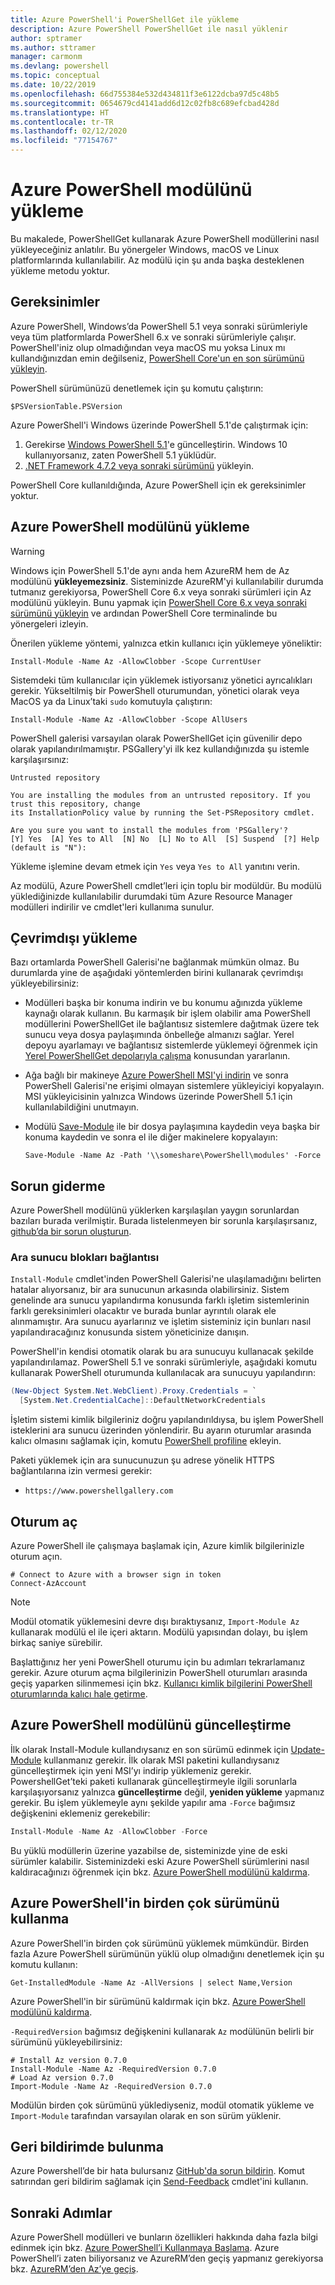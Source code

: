 ```yaml
---
title: Azure PowerShell'i PowerShellGet ile yükleme
description: Azure PowerShell PowerShellGet ile nasıl yüklenir
author: sptramer
ms.author: sttramer
manager: carmonm
ms.devlang: powershell
ms.topic: conceptual
ms.date: 10/22/2019
ms.openlocfilehash: 66d755384e532d434811f3e6122dcba97d5c48b5
ms.sourcegitcommit: 0654679cd4141add6d12c02fb8c689efcbad428d
ms.translationtype: HT
ms.contentlocale: tr-TR
ms.lasthandoff: 02/12/2020
ms.locfileid: "77154767"
---
```

# <a name="install-the-azure-powershell-module"></a>Azure PowerShell modülünü yükleme

Bu makalede, PowerShellGet kullanarak Azure PowerShell modüllerini nasıl yükleyeceğiniz anlatılır. Bu yönergeler Windows, macOS ve Linux platformlarında kullanılabilir. Az modülü için şu anda başka desteklenen yükleme metodu yoktur.

## <a name="requirements"></a>Gereksinimler

Azure PowerShell, Windows’da PowerShell 5.1 veya sonraki sürümleriyle veya tüm platformlarda PowerShell 6.x ve sonraki sürümleriyle çalışır. PowerShell'iniz olup olmadığından veya macOS mu yoksa Linux mı kullandığınızdan emin değilseniz, [PowerShell Core'un en son sürümünü yükleyin](/powershell/scripting/install/installing-powershell#powershell-core).

PowerShell sürümünüzü denetlemek için şu komutu çalıştırın:

```powershell-interactive
$PSVersionTable.PSVersion
```

Azure PowerShell'i Windows üzerinde PowerShell 5.1'de çalıştırmak için:

1. Gerekirse [Windows PowerShell 5.1](/powershell/scripting/install/installing-windows-powershell#upgrading-existing-windows-powershell)'e güncelleştirin. Windows 10 kullanıyorsanız, zaten PowerShell 5.1 yüklüdür.
2. [.NET Framework 4.7.2 veya sonraki sürümünü](/dotnet/framework/install) yükleyin.

PowerShell Core kullanıldığında, Azure PowerShell için ek gereksinimler yoktur.

## <a name="install-the-azure-powershell-module"></a>Azure PowerShell modülünü yükleme

> [!WARNING]
> Windows için PowerShell 5.1'de aynı anda hem AzureRM hem de Az modülünü __yükleyemezsiniz__. Sisteminizde AzureRM'yi kullanılabilir durumda tutmanız gerekiyorsa, PowerShell Core 6.x veya sonraki sürümleri için Az modülünü yükleyin. Bunu yapmak için [PowerShell Core 6.x veya sonraki sürümünü yükleyin](https://docs.microsoft.com/powershell/scripting/install/installing-powershell-core-on-windows) ve ardından PowerShell Core terminalinde bu yönergeleri izleyin.

Önerilen yükleme yöntemi, yalnızca etkin kullanıcı için yüklemeye yöneliktir:

```powershell-interactive
Install-Module -Name Az -AllowClobber -Scope CurrentUser
```

Sistemdeki tüm kullanıcılar için yüklemek istiyorsanız yönetici ayrıcalıkları gerekir. Yükseltilmiş bir PowerShell oturumundan, yönetici olarak veya MacOS ya da Linux’taki `sudo` komutuyla çalıştırın:

```powershell-interactive
Install-Module -Name Az -AllowClobber -Scope AllUsers
```

PowerShell galerisi varsayılan olarak PowerShellGet için güvenilir depo olarak yapılandırılmamıştır. PSGallery'yi ilk kez kullandığınızda şu istemle karşılaşırsınız:

```output
Untrusted repository

You are installing the modules from an untrusted repository. If you trust this repository, change
its InstallationPolicy value by running the Set-PSRepository cmdlet.

Are you sure you want to install the modules from 'PSGallery'?
[Y] Yes  [A] Yes to All  [N] No  [L] No to All  [S] Suspend  [?] Help (default is "N"):
```

Yükleme işlemine devam etmek için `Yes` veya `Yes to All` yanıtını verin.

Az modülü, Azure PowerShell cmdlet’leri için toplu bir modüldür. Bu modülü yüklediğinizde kullanılabilir durumdaki tüm Azure Resource Manager modülleri indirilir ve cmdlet'leri kullanıma sunulur.

## <a name="install-offline"></a>Çevrimdışı yükleme

Bazı ortamlarda PowerShell Galerisi'ne bağlanmak mümkün olmaz. Bu durumlarda yine de aşağıdaki yöntemlerden birini kullanarak çevrimdışı yükleyebilirsiniz:

* Modülleri başka bir konuma indirin ve bu konumu ağınızda yükleme kaynağı olarak kullanın. Bu karmaşık bir işlem olabilir ama PowerShell modüllerini PowerShellGet ile bağlantısız sistemlere dağıtmak üzere tek sunucu veya dosya paylaşımında önbelleğe almanızı sağlar. Yerel depoyu ayarlamayı ve bağlantısız sistemlerde yüklemeyi öğrenmek için [Yerel PowerShellGet depolarıyla çalışma](/powershell/scripting/gallery/how-to/working-with-local-psrepositories) konusundan yararlanın.
* Ağa bağlı bir makineye [Azure PowerShell MSI'yi indirin](install-az-ps-msi.md) ve sonra PowerShell Galerisi'ne erişimi olmayan sistemlere yükleyiciyi kopyalayın. MSI yükleyicisinin yalnızca Windows üzerinde PowerShell 5.1 için kullanılabildiğini unutmayın.
* Modülü [Save-Module](/powershell/module/PowershellGet/Save-Module) ile bir dosya paylaşımına kaydedin veya başka bir konuma kaydedin ve sonra el ile diğer makinelere kopyalayın:
  
  ```powershell-interactive
  Save-Module -Name Az -Path '\\someshare\PowerShell\modules' -Force
  ```

## <a name="troubleshooting"></a>Sorun giderme

Azure PowerShell modülünü yüklerken karşılaşılan yaygın sorunlardan bazıları burada verilmiştir. Burada listelenmeyen bir sorunla karşılaşırsanız, [github’da bir sorun oluşturun](https://github.com/azure/azure-powershell/issues).

### <a name="proxy-blocks-connection"></a>Ara sunucu blokları bağlantısı

`Install-Module` cmdlet'inden PowerShell Galerisi'ne ulaşılamadığını belirten hatalar alıyorsanız, bir ara sunucunun arkasında olabilirsiniz. Sistem genelinde ara sunucu yapılandırma konusunda farklı işletim sistemlerinin farklı gereksinimleri olacaktır ve burada bunlar ayrıntılı olarak ele alınmamıştır. Ara sunucu ayarlarınız ve işletim sisteminiz için bunları nasıl yapılandıracağınız konusunda sistem yöneticinize danışın.

PowerShell'in kendisi otomatik olarak bu ara sunucuyu kullanacak şekilde yapılandırılamaz. PowerShell 5.1 ve sonraki sürümleriyle, aşağıdaki komutu kullanarak PowerShell oturumunda kullanılacak ara sunucuyu yapılandırın:

```powershell
(New-Object System.Net.WebClient).Proxy.Credentials = `
  [System.Net.CredentialCache]::DefaultNetworkCredentials
```

İşletim sistemi kimlik bilgileriniz doğru yapılandırıldıysa, bu işlem PowerShell isteklerini ara sunucu üzerinden yönlendirir.
Bu ayarın oturumlar arasında kalıcı olmasını sağlamak için, komutu [PowerShell profiline](/powershell/module/microsoft.powershell.core/about/about_profiles) ekleyin.

Paketi yüklemek için ara sunucunuzun şu adrese yönelik HTTPS bağlantılarına izin vermesi gerekir:

* `https://www.powershellgallery.com`

## <a name="sign-in"></a>Oturum aç

Azure PowerShell ile çalışmaya başlamak için, Azure kimlik bilgilerinizle oturum açın.

```powershell-interactive
# Connect to Azure with a browser sign in token
Connect-AzAccount
```

> [!NOTE]
>
> Modül otomatik yüklemesini devre dışı bıraktıysanız, `Import-Module Az` kullanarak modülü el ile içeri aktarın. Modülü yapısından dolayı, bu işlem birkaç saniye sürebilir.

Başlattığınız her yeni PowerShell oturumu için bu adımları tekrarlamanız gerekir. Azure oturum açma bilgilerinizin PowerShell oturumları arasında geçiş yaparken silinmemesi için bkz. [Kullanıcı kimlik bilgilerini PowerShell oturumlarında kalıcı hale getirme](context-persistence.md).

## <a name="update-the-azure-powershell-module"></a>Azure PowerShell modülünü güncelleştirme

İlk olarak Install-Module kullandıysanız en son sürümü edinmek için [Update-Module](/powershell/module/powershellget/update-module) kullanmanız gerekir. İlk olarak MSI paketini kullandıysanız güncelleştirmek için yeni MSI’yı indirip yüklemeniz gerekir. PowershellGet’teki paketi kullanarak güncelleştirmeyle ilgili sorunlarla karşılaşıyorsanız yalnızca __güncelleştirme__ değil, __yeniden yükleme__ yapmanız gerekir. Bu işlem yüklemeyle aynı şekilde yapılır ama `-Force` bağımsız değişkenini eklemeniz gerekebilir:

```powershell
Install-Module -Name Az -AllowClobber -Force
```

Bu yüklü modüllerin üzerine yazabilse de, sisteminizde yine de eski sürümler kalabilir.
Sisteminizdeki eski Azure PowerShell sürümlerini nasıl kaldıracağınızı öğrenmek için bkz. [Azure PowerShell modülünü kaldırma](uninstall-az-ps.md).

## <a name="use-multiple-versions-of-azure-powershell"></a>Azure PowerShell'in birden çok sürümünü kullanma

Azure PowerShell'in birden çok sürümünü yüklemek mümkündür. Birden fazla Azure PowerShell sürümünün yüklü olup olmadığını denetlemek için şu komutu kullanın:

```powershell-interactive
Get-InstalledModule -Name Az -AllVersions | select Name,Version
```

Azure PowerShell'in bir sürümünü kaldırmak için bkz. [Azure PowerShell modülünü kaldırma](uninstall-az-ps.md).

`-RequiredVersion` bağımsız değişkenini kullanarak `Az` modülünün belirli bir sürümünü yükleyebilirsiniz:

```powershell-interactive
# Install Az version 0.7.0
Install-Module -Name Az -RequiredVersion 0.7.0 
# Load Az version 0.7.0
Import-Module -Name Az -RequiredVersion 0.7.0
```

Modülün birden çok sürümünü yüklediyseniz, modül otomatik yükleme ve `Import-Module` tarafından varsayılan olarak en son sürüm yüklenir.

## <a name="provide-feedback"></a>Geri bildirimde bulunma

Azure Powershell’de bir hata bulursanız [GitHub'da sorun bildirin](https://github.com/Azure/azure-powershell/issues).
Komut satırından geri bildirim sağlamak için [Send-Feedback](/powershell/module/az.accounts/send-feedback) cmdlet'ini kullanın.

## <a name="next-steps"></a>Sonraki Adımlar

Azure PowerShell modülleri ve bunların özellikleri hakkında daha fazla bilgi edinmek için bkz. [Azure PowerShell’i Kullanmaya Başlama](get-started-azureps.md).
Azure PowerShell’i zaten biliyorsanız ve AzureRM’den geçiş yapmanız gerekiyorsa bkz. [AzureRM’den Az’ye geçiş](migrate-from-azurerm-to-az.md).
